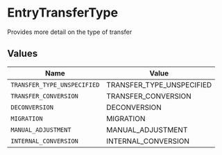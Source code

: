 # EntryTransferType

Provides more detail on the type of transfer


## Values

| Name                        | Value                       |
| --------------------------- | --------------------------- |
| `TRANSFER_TYPE_UNSPECIFIED` | TRANSFER_TYPE_UNSPECIFIED   |
| `TRANSFER_CONVERSION`       | TRANSFER_CONVERSION         |
| `DECONVERSION`              | DECONVERSION                |
| `MIGRATION`                 | MIGRATION                   |
| `MANUAL_ADJUSTMENT`         | MANUAL_ADJUSTMENT           |
| `INTERNAL_CONVERSION`       | INTERNAL_CONVERSION         |